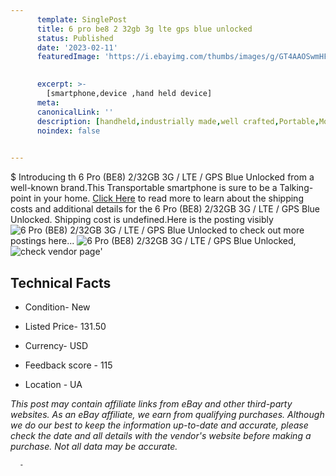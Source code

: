 ```yaml
---
      template: SinglePost
      title: 6 pro be8 2 32gb 3g lte gps blue unlocked
      status: Published
      date: '2023-02-11'
      featuredImage: 'https://i.ebayimg.com/thumbs/images/g/GT4AAOSwmHFja6Fk/s-l225.jpg'
       

      excerpt: >-
        [smartphone,device ,hand held device]
      meta:
      canonicalLink: ''
      description: [handheld,industrially made,well crafted,Portable,Mobile,Compact,Convenient,Lightweight,Maneuverable,Man-portable,Miniature,Carriable,Hand-held,Light,Holdable,Transportable,Mobile device,Pocket-sized,On-the-go,Wireless,Cordless,Compact size,Convenient size, smartphone,device ,hand held device]
      noindex: false
      

---
```

$
      Introducing th 6 Pro (BE8) 2/32GB 3G / LTE / GPS Blue Unlocked from a well-known brand.This Transportable smartphone is sure to be a Talking-point in your home. [Click Here](https://www.ebay.com/itm/285132556761?hash=item42633989d9%3Ag%3AGT4AAOSwmHFja6Fk&mkevt=1&mkcid=1&mkrid=711-53200-19255-0&campid=%253CePNCampaignId%253E&customid=%253CreferenceId%253E&toolid=10049) to read more to learn about the shipping costs and additional details for the 6 Pro (BE8) 2/32GB 3G / LTE / GPS Blue Unlocked. Shipping cost is undefined.Here is the posting visibly ![6 Pro (BE8) 2/32GB 3G / LTE / GPS Blue Unlocked](https://i.ebayimg.com/thumbs/images/g/GT4AAOSwmHFja6Fk/s-l225.jpg) to check out more postings here... ![6 Pro (BE8) 2/32GB 3G / LTE / GPS Blue Unlocked](https://i.ebayimg.com/images/g/GT4AAOSwmHFja6Fk/s-l640.jpg), ![check vendor page](https://origin-galleryplus.ebayimg.com/ws/web/285132556761_2_0_1/225x225.jpg,https://origin-galleryplus.ebayimg.com/ws/web/285132556761_3_0_1/225x225.jpg)'

      

 ## Technical Facts 



     
      

 - Condition- New 


      

 - Listed Price- 131.50 


      

 - Currency- USD 


      

 - Feedback score - 115 


      

 - Location - UA 


      
      

 *_This post may contain affiliate links from eBay and other third-party websites. As an eBay affiliate, we earn from qualifying purchases. Although we do our best to keep the information up-to-date and accurate, please check the date and all details with the vendor's website before making a purchase. Not all data may be accurate._*




      -
